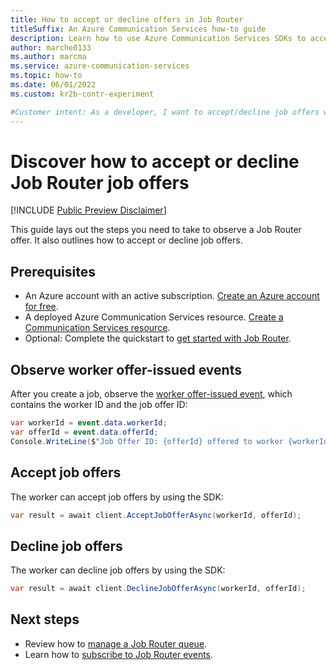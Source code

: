 ```yaml
---
title: How to accept or decline offers in Job Router
titleSuffix: An Azure Communication Services how-to guide
description: Learn how to use Azure Communication Services SDKs to accept or decline job offers in Job Router.
author: marche0133
ms.author: marcma
ms.service: azure-communication-services
ms.topic: how-to 
ms.date: 06/01/2022
ms.custom: kr2b-contr-experiment

#Customer intent: As a developer, I want to accept/decline job offers when they come in.
---
```


# Discover how to accept or decline Job Router job offers

[!INCLUDE [Public Preview Disclaimer](../../includes/public-preview-include-document.md)]

This guide lays out the steps you need to take to observe a Job Router offer. It also outlines how to accept or decline job offers.

## Prerequisites

- An Azure account with an active subscription. [Create an Azure account for free](https://azure.microsoft.com/free/?WT.mc_id=A261C142F).
- A deployed Azure Communication Services resource. [Create a Communication Services resource](../../quickstarts/create-communication-resource.md).
- Optional: Complete the quickstart to [get started with Job Router](../../quickstarts/router/get-started-router.md).

## Observe worker offer-issued events

After you create a job, observe the [worker offer-issued event](subscribe-events.md#microsoftcommunicationrouterworkerofferissued), which contains the worker ID and the job offer ID:

```csharp
var workerId = event.data.workerId;
var offerId = event.data.offerId;
Console.WriteLine($"Job Offer ID: {offerId} offered to worker {workerId}.");
```

## Accept job offers

The worker can accept job offers by using the SDK:

```csharp
var result = await client.AcceptJobOfferAsync(workerId, offerId);
```

## Decline job offers

The worker can decline job offers by using the SDK:

```csharp
var result = await client.DeclineJobOfferAsync(workerId, offerId);
```

## Next steps

- Review how to [manage a Job Router queue](manage-queue.md).
- Learn how to [subscribe to Job Router events](subscribe-events.md).
